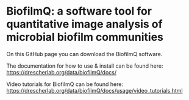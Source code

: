 # BiofilmQ: a software tool for quantitative image analysis of microbial biofilm communities

On this GitHub page you can download the BiofilmQ software. 

The documentation for how to use & install can be found here: https://drescherlab.org/data/biofilmQ/docs/ 

Video tutorials for BiofilmQ can be found here: https://drescherlab.org/data/biofilmQ/docs/usage/video_tutorials.html 
